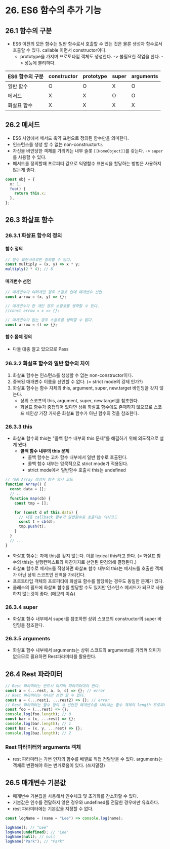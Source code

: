 # 26. ES6 함수의 추가 기능

## 26.1 함수의 구분

- ES6 이전의 모든 함수는 일반 함수로서 호출할 수 있는 것은 물론 생성자 함수로서 호출할 수 있다. callable 이면서 constructor이다.
  - prototype을 가지며 프로토타입 객체도 생성한다. -> 불필요한 작업을 한다. -> 성능에 불리하다.

| ES6 함수의 구분 | constructor | prototype | super | arguments |
| --------------- | ----------- | --------- | ----- | --------- |
| 일반 함수       | O           | O         | X     | O         |
| 메서드          | X           | X         | O     | O         |
| 화살표 함수     | X           | X         | X     | X         |

## 26.2 메서드

- ES6 사양에서 메서드 축약 표현으로 정의된 함수만을 의미한다.
- 인스턴스를 생성 할 수 없는 non-constructor다.
- 자신을 바인당한 객체를 가리키는 내부 슬롯 `[[HomeObject]]`를 갖는다. -> `super`를 사용할 수 있다.
- 메서드를 정의할때 프로퍼티 값으로 익명함수 표현식을 할당하는 방법은 사용하지 않는게 좋다.

```ts
const obj = {
  x: 1,
  foo() {
    return this.x;
  },
};
```

## 26.3 화살표 함수

### 26.3.1 화살표 함수의 정의

#### 함수 정의

```ts
// 함수 표현식으로만 정의할 수 있다.
const multiply = (x, y) => x * y;
multiply(2 * 4); // 8
```

#### 매개변수 선언

```ts
// 매개변수가 여러개인 경우 소괄호 안에 매개변수 선언
const arrow = (x, y) => {};

// 매개변수가 한 개인 경우 소괄호를 생략할 수 있다.
//const arrow = x => {};

// 매개변수가 없는 경우 소괄호를 생략할 수 없다.
const arrow = () => {};
```

#### 함수 몸체 정의

- 다들 대충 알고 있으므로 Pass

### 26.3.2 화살표 함수와 일반 함수의 차이

1. 화살표 함수는 인스턴스를 생성할 수 없는 non-constructor이다.
2. 중복된 매개변수 이름을 선언할 수 없다. (= strict mode의 강제 인가?)
3. 화살표 함수는 함수 자체의 this, argument, super, new.target 바인딩을 갖지 않는다.
   - 상위 스코프의 this, argument, super, new.target를 참조한다.
   - 화살표 함수가 중첩되어 있다면 상위 화살표 함수에도 존재하지 않으므로 스코프 체인상 가장 가까운 화살표 함수가 아닌 함수의 것을 참조한다.

### 26.3.3 this

- 화살표 함수의 this는 "콜백 함수 내부의 this 문제"를 해결하기 위해 의도적으로 설계 됐다.
  - **콜백 함수 내부의 this 문제**
    - 콜백 함수는 고차 함수 내부에서 일반 함수로 호출된다.
    - 콜백 함수 내부는 암묵적으로 strict mode가 적용된다.
    - strict mode에서 일반함수 호출시 this는 undefined

```ts
// 대충 Array 생성자 함수 의사 코드
function Array() {
  const data = [];
  // ...
  function map(cb) {
    const tmp = [];

    for (const d of this.data) {
      // 대충 callback 함수가 일반함수로 호출되는 의사코드
      const t = cb(d);
      tmp.push(t);
    }
  }
  // ...
}
```

- 화살표 함수는 자체 this를 갖지 않는다. 이를 lexical this라고 한다. (= 화살표 함수의 this는 실행컨텍스트와 마찬가지로 선언된 환경의해 결정된다.)
- 화살표 함수로 메서드를 작성하면 화살표 함수 내부의 this는 메서드를 호출한 객체가 아닌 상위 스코프인 전역을 가리킨다.
- 프로토타입 객체의 프로퍼티에 화살표 함수를 할당하는 경우도 동일한 문제가 있다.
- 클래스의 필드에 화살표 함수를 할당할 수도 있지만 인스턴스 메서드가 되므로 사용하지 않는것이 좋다. (메모리 이슈)

### 26.3.4 super

- 화살표 함수 내부에서 super를 참조하면 상위 스코프의 constructor의 super 바인딩을 참조한다.

### 26.3.5 arguments

- 화살표 함수 내부에서 arguments는 상위 스코프의 arguments를 가리켜 의미가 없으므로 필요하면 Rest파라미터를 활용한다.

## 26.4 Rest 파라미터

```ts
// Rest 파라미터는 반드시 마지막 파라미터여야 한다.
const a = (...rest, a, b, c) => {}; // error
// Rest 파라미터는 하나만 선언 할 수 있다.
const a = (...rest1, ...rest2) => {}; // error
// Rest 파라미터는 함수 정의 시 선언한 매개변수를 나타내는 함수 객체의 length 프로퍼티에 영향을 주지 않는다.
const foo = (...rest) => {};
console.log(foo.length); // 0
const bar = (x, ...rest) => {};
console.log(bar.length); // 1
const baz = (x, y, ...rest) => {};
console.log(baz.length); // 2
```

### Rest 파라미터와 arguments 객체

- rest 파라미터는 가변 인자의 함수를 배열로 직접 전달받을 수 있다. arguments는 객체로 변환해야 하는 번거로움이 있다. (쓰지말쟝)

## 26.5 매개변수 기본값

- 매개변수 기본값을 사용해서 인수체크 및 초기화를 간소화할 수 있다.
- 기본값은 인수를 전달하지 않은 경우와 undefined를 전달한 경우에만 유효하다.
- rest 파라미터에는 기본값을 지정할 수 없다.

```ts
const logName = (name = "Lee") => console.log(name);

logName(); // "Lee"
logName(undefined); // "Lee"
logName(null); // null
logName("Park"); // "Park"
```
